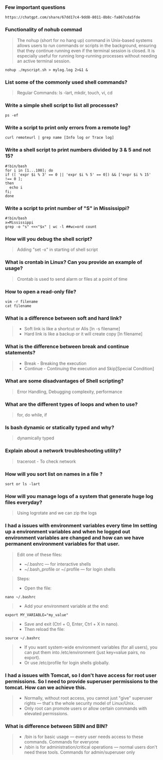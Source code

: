 ### Few important questions
```
https://chatgpt.com/share/67dd17c4-9dd8-8011-8b8c-fa867cda5fde
```

### Functionality of nohub commad
> The nohup (short for no hang up) command in Unix-based systems allows users to run commands or scripts in the background, ensuring that they continue running even if the terminal session is closed. It is especially useful for running long-running processes without needing an active terminal session.
```
nohup ./myscript.sh > mylog.log 2>&1 &
```

### List some of the commonly used shell commands? 
>Regular Commands: ls -lart, mkdir, touch, vi, cd

### Write a simple shell script to list all processes?
```
ps -ef
```

### Write a script to print only errors from a remote log?
```
curl remoteurl | grep name [Info log or Trace log]
```

### Write a shell script to print numbers divided by 3 & 5 and not 15?
```
#!bin/bash
for i in [1...100]; do
if ([ 'expr $i % 3' == 0 || 'expr $i % 5' == 0]) && ['expr $i % 15' !== 0 ];
then
  echo i
fi;
done
```

### Write a script to print number of "S" in Mississippi?
```
#!bin/bash
x=Mississippi
grep -o "s" <<<"$x" | wc -l ##wc=ord count
```

### How will you debug the shell script?
>Adding "set -x" in starting of shell script

### What is crontab in Linux? Can you provide an example of usage?
>Crontab is used to send alarm or files at a point of time

### How to open a read-only file?
```
vim -r filename 
cat filename
```
### What is a difference between soft and hard link?
>- Soft link is like a shortcut or Alis [ln -s filename]
>- Hard link is like a backup or it will create copy [ln filename]

### What is the difference between break and continue statements?
> - Break - Breaking the execution
> - Continue - Continuing the execution and Skip[Special Condition]

### What are some disadvantages of Shell scripting?
>Error Handling, Debugging complexity, performance

### What are the different types of loops and when to use?
>for, do while, if

### Is bash dynamic or statically typed and why?
>dynamically typed

### Explain about a network troubleshooting utility?
>traceroot - To check network

### How will you sort list on names in a file ?
```
sort or ls -lart
```

### How will you manage logs of a system that generate huge log files everyday?
> Using logrotate and we can zip the logs

### I had a issues with environment variables every time Im setting up a environment variables and when he logged out environment variables are changed and how can we have permanent environment variables for that user. 
> Edit one of these files:
> - ~/.bashrc — for interactive shells
> - ~/.bash_profile or ~/.profile — for login shells

>Steps:
> - Open the file:
```
nano ~/.bashrc
```
> - Add your environment variable at the end:
```
export MY_VARIABLE="my_value"

```
> - Save and exit (Ctrl + O, Enter, Ctrl + X in nano).
> - Then reload the file:
```
source ~/.bashrc
```
>- If you want system-wide environment variables (for all users), you can put them into /etc/environment (just key=value pairs, no export).
>- Or use /etc/profile for login shells globally.

### I had a issues with Tomcat, so I don't have access for root user permissions. So I need to provide superuser permissions to the tomcat. How can we achieve this.
> - Normally, without root access, you cannot just "give" superuser rights — that's the whole security model of Linux/Unix.
> - Only root can promote users or allow certain commands with elevated permissions.

### What is difference between SBIN and BIN?
> - /bin is for basic usage — every user needs access to these commands. Commands for everyone
> - /sbin is for administration/critical operations — normal users don't need these tools. Commands for admin/superuser only